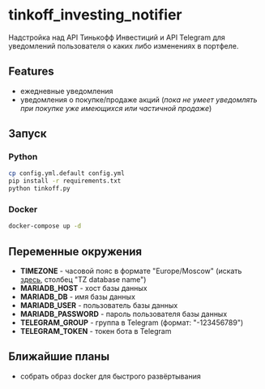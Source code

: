 # tinkoff_investing_notifier
Надстройка над API Тинькофф Инвестиций и API Telegram для уведомлений пользователя о каких либо изменениях в портфеле.

## Features
- ежедневные уведомления
- уведомления о покупке/продаже акций (*пока не умеет уведомлять при покупке уже имеющихся или частичной продаже*)

## Запуск

### Python
```bash
cp config.yml.default config.yml
pip install -r requirements.txt
python tinkoff.py
```

### Docker
```bash
docker-compose up -d
```

## Переменные окружения
- **TIMEZONE** - часовой пояс в формате "Europe/Moscow" (искать [здесь](https://en.wikipedia.org/wiki/List_of_tz_database_time_zones), столбец "TZ database name")
- **MARIADB_HOST** - хост базы данных
- **MARIADB_DB** - имя базы данных
- **MARIADB_USER** - пользователь базы данных
- **MARIADB_PASSWORD** - пароль пользователя базы данных
- **TELEGRAM_GROUP** - группа в Telegram (формат: "-123456789")
- **TELEGRAM_TOKEN** - токен бота в Telegram

## Ближайшие планы
- собрать образ docker для быстрого развёртывания
